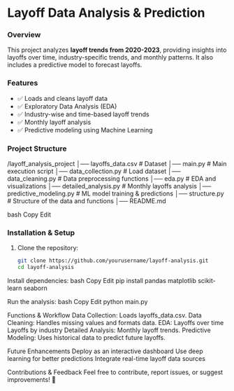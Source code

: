 # **Layoff Data Analysis & Prediction**  

### **Overview**  
This project analyzes **layoff trends from 2020-2023**, providing insights into layoffs over time, industry-specific trends, and monthly patterns. It also includes a predictive model to forecast layoffs.  

### **Features**  
- ✅ Loads and cleans layoff data  
- ✅ Exploratory Data Analysis (EDA)  
- ✅ Industry-wise and time-based layoff trends  
- ✅ Monthly layoff analysis  
- ✅ Predictive modeling using Machine Learning  

### **Project Structure**  
/layoff_analysis_project │── layoffs_data.csv # Dataset │── main.py # Main execution script │── data_collection.py # Load dataset │── data_cleaning.py # Data preprocessing functions │── eda.py # EDA and visualizations │── detailed_analysis.py # Monthly layoffs analysis │── predictive_modeling.py # ML model training & predictions │── structure.py # Structure of the data and functions │── README.md

bash
Copy
Edit

### **Installation & Setup**  
1. Clone the repository:  
   ```bash
   git clone https://github.com/yourusername/layoff-analysis.git
   cd layoff-analysis

Install dependencies:
bash
Copy
Edit
pip install pandas matplotlib scikit-learn seaborn

Run the analysis:
bash
Copy
Edit
python main.py

Functions & Workflow
Data Collection: Loads layoffs_data.csv.
Data Cleaning: Handles missing values and formats data.
EDA:
Layoffs over time
Layoffs by industry
Detailed Analysis: Monthly layoff trends.
Predictive Modeling: Uses historical data to predict future layoffs.

Future Enhancements
Deploy as an interactive dashboard
Use deep learning for better predictions
Integrate real-time layoff data sources

Contributions & Feedback
Feel free to contribute, report issues, or suggest improvements! 🚀


